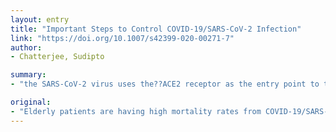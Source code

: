 ```yaml
---
layout: entry
title: "Important Steps to Control COVID-19/SARS-CoV-2 Infection"
link: "https://doi.org/10.1007/s42399-020-00271-7"
author:
- Chatterjee, Sudipto

summary:
- "the SARS-CoV-2 virus uses the??ACE2 receptor as the entry point to the host cells. ARBs/ACEIs which are widely used in elderly patients have??been found to be??associated with overexpression of ACE2. Specific human immunoglobulin can be tried for COVID-19 patients with critical conditions under supervision. Elderly patients are having high mortality rates compared to younger patients. The virus is used to reduce the severity of the infection."

original:
- "Elderly patients are having high mortality rates from COVID-19/SARS-CoV-2 infection compared to younger patients. The SARS-CoV-2 virus uses the??ACE2 receptor as the entry point to the host cells. ARBs/ACEIs which are widely used in elderly patients, have??been found to be??associated with overexpression of ACE2.To decrease the severity of COVID-19 infection, ARB/ACEI should be switched to another class drug not known to cause a rise in ACE2 until the COVID-19 infection subsides. Specific human immunoglobulin can be tried for COVID-19 patients with critical conditions under supervision."
---
```


